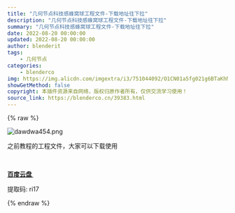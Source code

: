 ```yaml
---
title: "几何节点科技感蜂窝球工程文件-下载地址往下拉"
description: "几何节点科技感蜂窝球工程文件-下载地址往下拉"
summary: "几何节点科技感蜂窝球工程文件-下载地址往下拉"
date: 2022-08-20 00:00:00
updated: 2022-08-20 00:00:00
author: blenderit
tags: 
    - 几何节点
categories:
    - blenderco
img: https://img.alicdn.com/imgextra/i3/751044092/O1CN01a5fg021g6BTaKhNLx_!!751044092.png
showGetMethod: false
copyright: 本插件资源来自网络，版权归原作者所有，仅供交流学习使用！
source_link: https://blenderco.cn/39383.html
---
```


{% raw %}
<p><img src="https://img.alicdn.com/imgextra/i3/751044092/O1CN01a5fg021g6BTaKhNLx_!!751044092.png" alt="dawdwa454.png"></p><p>之前教程的工程文件，大家可以下载使用</p><p> </p><p><a href="https://pan.baidu.com/s/1F-xNqhkyMoh7aOOND_7q-Q?pwd=ri17"><strong>百度云盘  </strong></a></p><p>提取码: ri17</p>
<div style="display: none">blenderco</div>
{% endraw %}